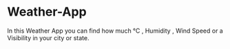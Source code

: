 # Weather-App
In this Weather App you can find how much °C , Humidity , Wind Speed or a Visibility in your city or state.
